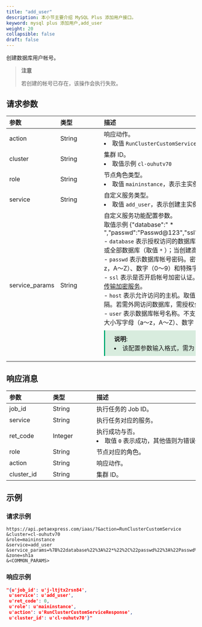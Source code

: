 ```yaml
---
title: "add_user"
description: 本小节主要介绍 MySQL Plus 添加用户接口。 
keyword: mysql plus 添加用户,add_user
weight: 20
collapsible: false
draft: false
---
```


创建数据库用户帐号。

> **注意**
> 
> 若创建的帐号已存在，该操作会执行失败。

## 请求参数

|<span style="display:inline-block;width:100px">参数</span> |<span style="display:inline-block;width:100px">类型</span>|<span style="display:inline-block;width:380px">描述</span>|<span style="display:inline-block;width:100px">是否必选</span>|
| :--- | :--- | :--- | :--- |
| action        | String | 响应动作。<li>取值 `RunClusterCustomService`  | Yes      |
| cluster        | String | 集群 ID。<li>取值示例 `cl-ouhutv70`  | Yes      |
| role           | String | 节点角色类型。 <li>取值 `maininstance`，表示主实例节点角色类型。 | Yes      |
| service        | String | 自定义服务类型。<li>取值 `add_user`，表示创建主实例帐号。 | Yes      |
| service_params | String | 自定义服务功能配置参数。<br> 取值示例 {"database":" * ","passwd":"Passwd@123","ssl":"NO","host":"%","user":"u1","priv":"StandardAccount"} <br>- `database` 表示授权访问的数据库名称。可授权访问一个数据库（不支持同时授权多个数据库）或全部数据库（取值 `*` ）；当创建高级权限用户时，可授权全部数据库。 <br>- `passwd` 表示数据库帐号密码。密码长度范围 8~32 个字符；必须同时包含大小写字母（a～z，A～Z）、数字（0～9）和特殊字符（@#$%^&*_+-=）。<br>- `ssl` 表示是否开启帐号加密认证。取值 `NO` 则不开启；取值 `YES` 则开启，需同时开启数据 [SSL 传输加密服务](../config_ssl_node)。 <br>- `host` 表示允许访问的主机。取值 `%` 允许所有主机访问。若需指定多个 IP 或网段，可用分号分隔。若需外网访问数据库，需授权全部主机可访问。<br>- `user` 表示数据库帐号名称。不支持添加 `root`、`qc_admin`、`qc_repl` 和 `qc_check` 帐号；只能由大小写字母（a～z，A～Z）、数字（0～9）和下划线（ _ ）组成；长度范围 2~26 个字符。<span style="display: block; background-color: #D8ECDE; padding: 10px 24px; margin: 10px 0; border-left: 3px solid #00a971;"><b>说明</b>: <li>该配置参数输入格式，需为 URL 编码 JSON 格式。</li></span>  | Yes |

## 响应消息

|<span style="display:inline-block;width:100px">参数</span> |<span style="display:inline-block;width:100px">类型</span>|<span style="display:inline-block;width:380px">描述</span>|
| :--- | :--- | :--- | 
| job_id     | String  | 执行任务的 Job ID。                            |
| service    | String  | 执行任务对应的服务。                           |
| ret_code   | Integer | 执行成功与否。<li>取值 `0` 表示成功，其他值则为错误代码。 |
| role       | String  | 节点对应的角色。                               |
| action     | String  | 响应动作。                                     |
| cluster_id | String  | 集群 ID。                                      |

## 示例 

### 请求示例

```url
https://api.petaexpress.com/iaas/?&action=RunClusterCustomService
&cluster=cl-ouhutv70
&role=maininstance
&service=add_user
&service_params=%7B%22database%22%3A%22*%22%2C%22passwd%22%3A%22Passwd%40123%22%2C%22ssl%22%3A%22NO%22%2C%22host%22%3A%22%25%22%2C%22user%22%3A%22u1%22%2C%22priv%22%3A%22StandardAccount%22%7D
&zone=sh1a
&<COMMON_PARAMS>
```

### 响应示例

```json
"{u'job_id': u'j-ltjtx2rsn84',
 u'service': u'add_user', 
 u'ret_code': 0,
 u'role': u'maininstance',
 u'action': u'RunClusterCustomServiceResponse', 
 u'cluster_id': u'cl-ouhutv70'}"
```
